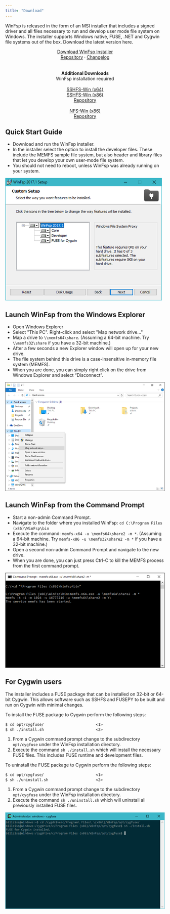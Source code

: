 ```yaml
---
title: "Download"
---
```


WinFsp is released in the form of an MSI installer that includes a signed driver and all files necessary to run and develop user mode file system on Windows. The installer supports Windows native, FUSE, .NET and Cygwin file systems out of the box. Download the latest version here.

<center class="my-5">
<a class="btn btn-primary" style="width:240px;" href="{{< github-release `billziss-gh/winfsp` `.msi` >}}" role="button">Download WinFsp Installer</a><br/>
<a class="text-small" href="https://github.com/billziss-gh/winfsp">Repository</a> &middot; <a class="text-small" href="{{< github-blob `billziss-gh/winfsp` `/Changelog.asciidoc` >}}">Changelog</a><br/>
<br/>
<br/>
<b>Additional Downloads</b><br/>
<span class="text-small">WinFsp installation required</span><br/>
<br/>
<a class="btn btn-outline mb-1" style="width:240px;" href="{{< github-release `billziss-gh/sshfs-win` `-x64.msi` >}}" role="button">SSHFS-Win (x64)</a><br/>
<a class="btn btn-outline" style="width:240px;" href="{{< github-release `billziss-gh/sshfs-win` `-x86.msi` >}}" role="button">SSHFS-Win (x86)</a><br/>
<a class="text-small" href="https://github.com/billziss-gh/sshfs-win">Repository</a><br/>
<br/>
<a class="btn btn-outline" style="width:240px;" href="{{< github-release `billziss-gh/nfs-win` `.msi` >}}" role="button">NFS-Win (x86)</a><br/>
<a class="text-small" href="https://github.com/billziss-gh/nfs-win">Repository</a>
</center>

## Quick Start Guide

- Download and run the WinFsp installer.
- In the installer select the option to install the developer files. These include the MEMFS sample file system, but also header and library files that let you develop your own user-mode file system.
- You should not need to reboot, unless WinFsp was already running on your system.

![Install WinFsp](install.png)

## Launch WinFsp from the Windows Explorer

- Open Windows Explorer
- Select "This PC". Right-click and select "Map network drive..."
- Map a drive to `\\memfs64\share`. (Assuming a 64-bit machine. Try `\\memfs32\share` if you have a 32-bit machine.)
- After a few seconds a new Explorer window will open up for your new drive.
- The file system behind this drive is a case-insensitive in-memory file system (MEMFS).
- When you are done, you can simply right click on the drive from Windows Explorer and select “Disconnect”.

![Windows Explorer](explorer.png)

## Launch WinFsp from the Command Prompt

- Start a non-admin Command Prompt.
- Navigate to the folder where you installed WinFsp: `cd C:\Program Files (x86)\WinFsp\bin`
- Execute the command: `memfs-x64 -u \memfs64\share2 -m *`. (Assuming a 64-bit machine. Try `memfs-x86 -u \memfs32\share2 -m *` if you have a 32-bit machine.)
- Open a second non-admin Command Prompt and navigate to the new drive.
- When you are done, you can just press Ctrl-C to kill the MEMFS process from the first command prompt.

![Command Prompt](command.png)

## For Cygwin users

The installer includes a FUSE package that can be installed on 32-bit or 64-bit Cygwin. This allows software such as SSHFS and FUSEPY to be built and run on Cygwin with minimal changes.

To install the FUSE package to Cygwin perform the following steps:

```
$ cd opt/cygfuse/                       <1>
$ sh ./install.sh                       <2>
```

1. From a Cygwin command prompt change to the subdirectory `opt/cygfuse` under the WinFsp installation directory.
2. Execute the command `sh ./install.sh` which will install the necessary FUSE files. This includes FUSE runtime and development files.

To uninstall the FUSE package to Cygwin perform the following steps:

```
$ cd opt/cygfuse/                       <1>
$ sh ./uninstall.sh                     <2>
```

1. From a Cygwin command prompt change to the subdirectory `opt/cygfuse` under the WinFsp installation directory.
2. Execute the command `sh ./uninstall.sh` which will uninstall all previously installed FUSE files.

![Cygwin](cygwin.png)
